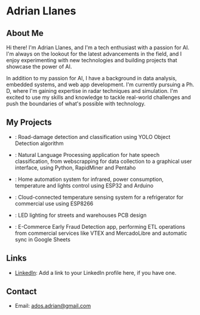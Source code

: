 # Adrian Llanes

## About Me

Hi there! I'm Adrian Llanes, and I'm a tech enthusiast with a passion for AI. 
I'm always on the lookout for the latest advancements in the field, and I 
enjoy experimenting with new technologies and building projects that showcase 
the power of AI.

In addition to my passion for AI, I have a background in data analysis, 
embedded systems, and web app development. I'm currently pursuing a Ph. D, 
where I'm gaining expertise in radar techniques and simulation. I'm excited to 
use my skills and knowledge to tackle real-world challenges and push the 
boundaries of what's possible with technology.



## My Projects

- [](): Road-damage detection and classification using YOLO Object Detection algorithm
- [](): Natural Language Processing application for hate speech classification, from webscrapping for data collection to a graphical user interface, using Python, RapidMiner and Pentaho
- [](): Home automation system for infrared, power consumption, temperature and lights control using ESP32 and Arduino
- [](): Cloud-connected temperature sensing system for a refrigerator for commercial use using ESP8266
- [](): LED lighting for streets and warehouses PCB design 

- [](): E-Commerce Early Fraud Detection app, performing ETL operations from commercial services like VTEX and MercadoLibre and automatic sync in Google Sheets 

## Links

- [LinkedIn](https://www.linkedin.com/in/adrian-llanes/?locale=en_US): Add a link to your LinkedIn profile here, if you have one.

## Contact

- Email: ados.adrian@gmail.com
